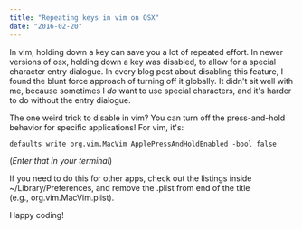 ```yaml
---
title: "Repeating keys in vim on OSX"
date: "2016-02-20"
---
```


In vim, holding down a key can save you a lot of repeated effort. In newer versions of osx, holding down a key was disabled, to allow for a special character entry dialogue. In every blog post about disabling this feature, I found the blunt force approach of turning off it globally. It didn't sit well with me, because sometimes I _do_ want to use special characters, and it's harder to do without the entry dialogue. 

The one weird trick to disable in vim? You can turn off the press-and-hold behavior for specific applications! For vim, it's:

`defaults write org.vim.MacVim ApplePressAndHoldEnabled -bool false`

(_Enter that in your terminal_)

If you need to do this for other apps, check out the listings inside ~/Library/Preferences, and remove the .plist from end of the title (e.g., org.vim.MacVim.plist).

Happy coding!
